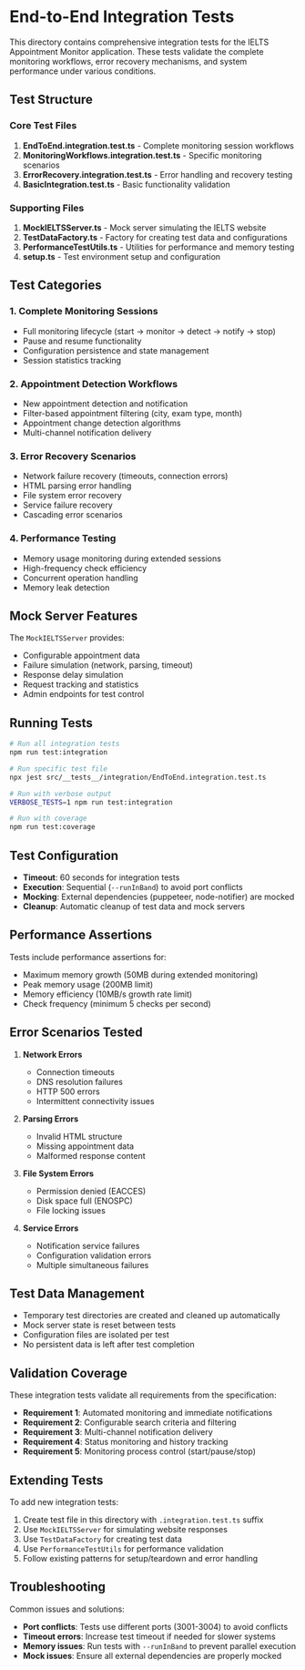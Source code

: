 # End-to-End Integration Tests

This directory contains comprehensive integration tests for the IELTS Appointment Monitor application. These tests validate the complete monitoring workflows, error recovery mechanisms, and system performance under various conditions.

## Test Structure

### Core Test Files

1. **EndToEnd.integration.test.ts** - Complete monitoring session workflows
2. **MonitoringWorkflows.integration.test.ts** - Specific monitoring scenarios
3. **ErrorRecovery.integration.test.ts** - Error handling and recovery testing
4. **BasicIntegration.test.ts** - Basic functionality validation

### Supporting Files

1. **MockIELTSServer.ts** - Mock server simulating the IELTS website
2. **TestDataFactory.ts** - Factory for creating test data and configurations
3. **PerformanceTestUtils.ts** - Utilities for performance and memory testing
4. **setup.ts** - Test environment setup and configuration

## Test Categories

### 1. Complete Monitoring Sessions
- Full monitoring lifecycle (start → monitor → detect → notify → stop)
- Pause and resume functionality
- Configuration persistence and state management
- Session statistics tracking

### 2. Appointment Detection Workflows
- New appointment detection and notification
- Filter-based appointment filtering (city, exam type, month)
- Appointment change detection algorithms
- Multi-channel notification delivery

### 3. Error Recovery Scenarios
- Network failure recovery (timeouts, connection errors)
- HTML parsing error handling
- File system error recovery
- Service failure recovery
- Cascading error scenarios

### 4. Performance Testing
- Memory usage monitoring during extended sessions
- High-frequency check efficiency
- Concurrent operation handling
- Memory leak detection

## Mock Server Features

The `MockIELTSServer` provides:
- Configurable appointment data
- Failure simulation (network, parsing, timeout)
- Response delay simulation
- Request tracking and statistics
- Admin endpoints for test control

## Running Tests

```bash
# Run all integration tests
npm run test:integration

# Run specific test file
npx jest src/__tests__/integration/EndToEnd.integration.test.ts

# Run with verbose output
VERBOSE_TESTS=1 npm run test:integration

# Run with coverage
npm run test:coverage
```

## Test Configuration

- **Timeout**: 60 seconds for integration tests
- **Execution**: Sequential (`--runInBand`) to avoid port conflicts
- **Mocking**: External dependencies (puppeteer, node-notifier) are mocked
- **Cleanup**: Automatic cleanup of test data and mock servers

## Performance Assertions

Tests include performance assertions for:
- Maximum memory growth (50MB during extended monitoring)
- Peak memory usage (200MB limit)
- Memory efficiency (10MB/s growth rate limit)
- Check frequency (minimum 5 checks per second)

## Error Scenarios Tested

1. **Network Errors**
   - Connection timeouts
   - DNS resolution failures
   - HTTP 500 errors
   - Intermittent connectivity issues

2. **Parsing Errors**
   - Invalid HTML structure
   - Missing appointment data
   - Malformed response content

3. **File System Errors**
   - Permission denied (EACCES)
   - Disk space full (ENOSPC)
   - File locking issues

4. **Service Errors**
   - Notification service failures
   - Configuration validation errors
   - Multiple simultaneous failures

## Test Data Management

- Temporary test directories are created and cleaned up automatically
- Mock server state is reset between tests
- Configuration files are isolated per test
- No persistent data is left after test completion

## Validation Coverage

These integration tests validate all requirements from the specification:

- **Requirement 1**: Automated monitoring and immediate notifications
- **Requirement 2**: Configurable search criteria and filtering
- **Requirement 3**: Multi-channel notification delivery
- **Requirement 4**: Status monitoring and history tracking
- **Requirement 5**: Monitoring process control (start/pause/stop)

## Extending Tests

To add new integration tests:

1. Create test file in this directory with `.integration.test.ts` suffix
2. Use `MockIELTSServer` for simulating website responses
3. Use `TestDataFactory` for creating test data
4. Use `PerformanceTestUtils` for performance validation
5. Follow existing patterns for setup/teardown and error handling

## Troubleshooting

Common issues and solutions:

- **Port conflicts**: Tests use different ports (3001-3004) to avoid conflicts
- **Timeout errors**: Increase test timeout if needed for slower systems
- **Memory issues**: Run tests with `--runInBand` to prevent parallel execution
- **Mock issues**: Ensure all external dependencies are properly mocked